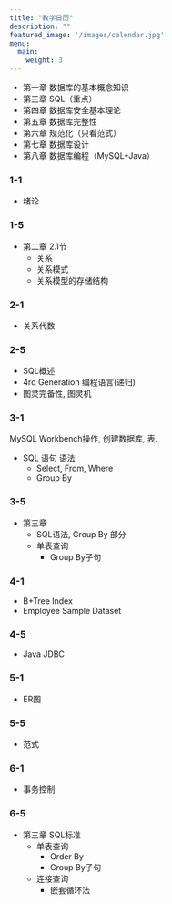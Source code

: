 ```yaml
---
title: "教学日历"
description: ""
featured_image: '/images/calendar.jpg'
menu:
  main:
    weight: 3
---
```


* 第一章 数据库的基本概念知识
* 第三章 SQL（重点）
* 第四章 数据库安全基本理论
* 第五章 数据库完整性
* 第六章 规范化（只看范式）
* 第七章 数据库设计
* 第八章 数据库编程（MySQL+Java）

### 1-1

-  绪论

### 1-5

- 第二章 2.1节
    -  关系
    -  关系模式
    -  关系模型的存储结构

### 2-1

- 关系代数

### 2-5

- SQL概述
- 4rd Generation 编程语言(递归) 
- 图灵完备性, 图灵机

### 3-1

MySQL Workbench操作, 创建数据库, 表.

- SQL 语句 语法 
    -  Select, From, Where
    -  Group By

### 3-5

* 第三章
    -  SQL语法, Group By 部分
    -  单表查询
        - Group By子句

### 4-1

-  B+Tree Index
-  Employee Sample Dataset

### 4-5

- Java JDBC

### 5-1

- ER图

### 5-5

-  范式

### 6-1

-  事务控制

### 6-5

* 第三章 SQL标准
    -  单表查询
        -  Order By
        -  Group By子句
    -  连接查询
        -  嵌套循环法

